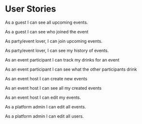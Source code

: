 # User Stories

As a guest I can see all upcoming events.

As a guest I can see who joined the event

As party/event lover, I can join upcoming events.

As party/event lover, I can see my history of events.

As an event participant I can track my drinks for an event

As an event participant I can see what the other participants drink

As an event host I can create new events

As an event host I can see all my created events

As an event host I can edit my events.

As a platform admin I can edit all events.

As a platform admin I can edit all users.
